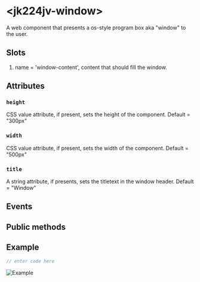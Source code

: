 # &lt;jk224jv-window&gt;

A web component that presents a os-style program box aka "window" to the user.

## Slots

1. name = 'window-content', content that should fill the window.

## Attributes

### `height`

CSS value attribute, if present, sets the height of the component.
Default = "300px"

### `width`

CSS value attribute, if present, sets the width of the component.
Default = "500px"

### `title`

A string attribute, if presents, sets the titletext in the window header.
Default = "Window"

## Events

## Public methods

## Example

```javascript
// enter code here
```

![Example](./images/example.gif)
